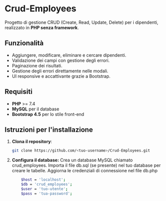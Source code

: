 # Crud-Employees

Progetto di gestione CRUD (Create, Read, Update, Delete) per i dipendenti, realizzato in **PHP senza framework**.

## Funzionalità
- Aggiungere, modificare, eliminare e cercare dipendenti.
- Validazione dei campi con gestione degli errori.
- Paginazione dei risultati.
- Gestione degli errori direttamente nelle modali.
- UI responsive e accattivante grazie a Bootstrap.

## Requisiti
- **PHP** >= 7.4
- **MySQL** per il database
- **Bootstrap 4.5** per lo stile front-end

## Istruzioni per l'installazione

1. **Clona il repository**:
   ```bash
   git clone https://github.com/<tuo-username>/Crud-Employees.git

2. **Configura il database:**
    Crea un database MySQL chiamato crud_employees.
    Importa il file db.sql (se presente) nel tuo database per creare le tabelle.
    Aggiorna le credenziali di connessione nel file db.php

    ```bash
        $host = 'localhost';
        $db = 'crud_employees';
        $user = 'tuo-utente';
        $pass = 'tua-password';

